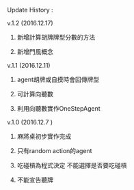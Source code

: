 Update History :

v.1.2 (2016.12.17)

1. 新增計算胡牌牌型分數的方法

2. 新增門風概念

v.1.1 (2016.12.11)

1. agent胡牌或自摸時會回傳牌型

2. 可計算向聽數

3. 利用向聽數實作OneStepAgent

v.1.0 (2016.12.7 )

1. 麻將桌初步實作完成

2. 只有random action的agent

3. 吃碰槓為程式決定  不能選擇是否要吃碰槓

4. 不能宣告聽牌
